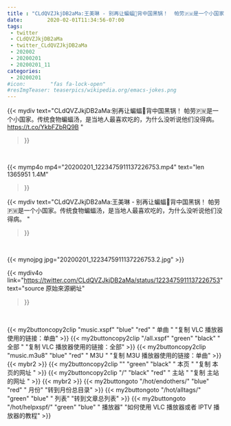 ```yaml
---
title : "CLdQVZJkjDB2aMa:王美琳 - 别再让蝙蝠🦇背中国黑锅！  帕劳🇵🇼是一个小国家。传统食物蝙蝠汤，是当地人最喜欢吃的，为什么没听说他们没得病。 "
date:        2020-02-01T11:34:56-07:00
tags:
 - twitter
 - CLdQVZJkjDB2aMa
 - twitter_CLdQVZJkjDB2aMa
 - 202002
 - 20200201
 - 20200201_11
categories:
 - 20200201
#icon:        "fas fa-lock-open"
#resImgTeaser: teaserpics/wikipedia.org/emacs-jokes.png
---
```


{{< mydiv text="CLdQVZJkjDB2aMa:别再让蝙蝠🦇背中国黑锅！  帕劳🇵🇼是一个小国家。传统食物蝙蝠汤，是当地人最喜欢吃的，为什么没听说他们没得病。 https://t.co/YkbFZbRQ9B "
>}}
<br>


{{< mymp4o mp4="20200201_1223475911137226753.mp4"
text="len 1365951    1.4M"
>}}


{{< mydiv text="CLdQVZJkjDB2aMa:王美琳 - 别再让蝙蝠🦇背中国黑锅！  帕劳🇵🇼是一个小国家。传统食物蝙蝠汤，是当地人最喜欢吃的，为什么没听说他们没得病。 "
>}}
<br>

{{< mynojpg jpg="20200201_1223475911137226753.2.jpg" >}}

{{< mydiv4o link="https://twitter.com/CLdQVZJkjDB2aMa/status/1223475911137226753"
text="source 原始來源網址"
>}}


<br>



{{< my2buttoncopy2clip "music.xspf"        "blue"   "red"    " 单曲 "  "复制 VLC 播放器使用的链接：单曲" >}} {{< my2buttoncopy2clip "/all.xspf"         "green"  "black"  " 全部 "  "复制 VLC 播放器使用的链接：全部" >}} {{< my2buttoncopy2clip "music.m3u8"        "blue"   "red"    " M3U  "    "复制 M3U 播放器使用的链接：单曲" >}} {{< mybr2 >}} {{< my2buttoncopy2clip ""                  "green"  "black"  " 本页 "    "复制 本页的网址 " >}} {{< my2buttoncopy2clip "/"                 "black"  "red"    " 主站 "    "复制 主站的网址 " >}} {{< mybr2 >}} {{< my2buttongoto      "/hot/endothers/"   "blue"   "red"    " 月份"   "转到月份总目录" >}} {{< my2buttongoto      "/hot/alltags/"     "green"  "blue"   " 列表"   "转到文章总列表" >}} {{< my2buttongoto      "/hot/helpxspf/"    "green"  "blue"   " 播放器" "如何使用 VLC 播放器或者 IPTV 播放器的教程" >}} 
